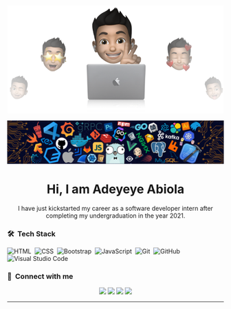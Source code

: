 <p align="center"><img src="https://raw.githubusercontent.com/KevinPatel04/KevinPatel04/master/cover-thompson.png"></p>
<p align="center"><img src="https://raw.githubusercontent.com/KevinPatel04/KevinPatel04/master/header.png"></p>

<h1 align="center">Hi, I am Adeyeye Abiola </h1>

<p align="center" width="150px"> I have just kickstarted my career as a software developer intern after completing my undergraduation in the year 2021. 

### 🛠 &nbsp;Tech Stack

![HTML](https://img.shields.io/badge/-HTML-05122A?style=flat&logo=HTML5)&nbsp;
![CSS](https://img.shields.io/badge/-CSS-05122A?style=flat&logo=CSS3&logoColor=1572B6)&nbsp;
![Bootstrap](https://img.shields.io/badge/-Bootstrap-05122A?style=flat&logo=bootstrap&logoColor=563D7C)&nbsp;
![JavaScript](https://img.shields.io/badge/-JavaScript-05122A?style=flat&logo=javascript)&nbsp;
![Git](https://img.shields.io/badge/-Git-05122A?style=flat&logo=git)&nbsp;
![GitHub](https://img.shields.io/badge/-GitHub-05122A?style=flat&logo=github)&nbsp;
![Visual Studio Code](https://img.shields.io/badge/-Visual%20Studio%20Code-05122A?style=flat&logo=visual-studio-code&logoColor=007ACC)&nbsp;

### :link: &nbsp;Connect with me

<p align="center">
<a href="https://linkedin.com/in/abioladeyeye"><img src="https://img.shields.io/badge/-ABIOLADEYEYE-0077B5?style=for-the-badge&logo=Linkedin&logoColor=white"/></a>
<a href="mailto:abioladeyeye@gmail.com"><img src="https://img.shields.io/badge/-ABIOLADEYEYE@GMAIL.COM-D14836?style=for-the-badge&logo=Gmail&logoColor=white"/></a>
<a href="https://instagram.com/abioladeyeye"><img src="https://img.shields.io/badge/-ABIOLADEYEYE-E4405F?style=for-the-badge&logo=Instagram&logoColor=white"/></a>
<a href="https://twitter.com/abioIa"><img src="https://img.shields.io/badge/-ABIOLA-1DA1F2?style=for-the-badge&logo=twitter&logoColor=white"/></a>
</p>

---

